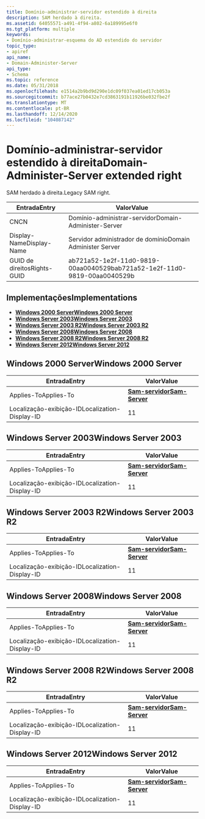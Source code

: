 ```yaml
---
title: Domínio-administrar-servidor estendido à direita
description: SAM herdado à direita.
ms.assetid: 64055571-a491-4f94-a802-6a189995e6f0
ms.tgt_platform: multiple
keywords:
- Domínio-administrar-esquema do AD estendido do servidor
topic_type:
- apiref
api_name:
- Domain-Administer-Server
api_type:
- Schema
ms.topic: reference
ms.date: 05/31/2018
ms.openlocfilehash: e1514a2b9bd9d290e1dc09f037ea01ed17cb053a
ms.sourcegitcommit: b77ace27b0432e7cd3863191b11926be032fbe2f
ms.translationtype: MT
ms.contentlocale: pt-BR
ms.lasthandoff: 12/14/2020
ms.locfileid: "104087142"
---
```

# <a name="domain-administer-server-extended-right"></a><span data-ttu-id="5b138-104">Domínio-administrar-servidor estendido à direita</span><span class="sxs-lookup"><span data-stu-id="5b138-104">Domain-Administer-Server extended right</span></span>

<span data-ttu-id="5b138-105">SAM herdado à direita.</span><span class="sxs-lookup"><span data-stu-id="5b138-105">Legacy SAM right.</span></span>



| <span data-ttu-id="5b138-106">Entrada</span><span class="sxs-lookup"><span data-stu-id="5b138-106">Entry</span></span> | <span data-ttu-id="5b138-107">Valor</span><span class="sxs-lookup"><span data-stu-id="5b138-107">Value</span></span> |
|--------------|--------------------------------------|
| <span data-ttu-id="5b138-108">CN</span><span class="sxs-lookup"><span data-stu-id="5b138-108">CN</span></span>           | <span data-ttu-id="5b138-109">Domínio-administrar-servidor</span><span class="sxs-lookup"><span data-stu-id="5b138-109">Domain-Administer-Server</span></span>             |
| <span data-ttu-id="5b138-110">Display-Name</span><span class="sxs-lookup"><span data-stu-id="5b138-110">Display-Name</span></span> | <span data-ttu-id="5b138-111">Servidor administrador de domínio</span><span class="sxs-lookup"><span data-stu-id="5b138-111">Domain Administer Server</span></span>             |
| <span data-ttu-id="5b138-112">GUID de direitos</span><span class="sxs-lookup"><span data-stu-id="5b138-112">Rights-GUID</span></span>  | <span data-ttu-id="5b138-113">ab721a52-1e2f-11d0-9819-00aa0040529b</span><span class="sxs-lookup"><span data-stu-id="5b138-113">ab721a52-1e2f-11d0-9819-00aa0040529b</span></span> |



## <a name="implementations"></a><span data-ttu-id="5b138-114">Implementações</span><span class="sxs-lookup"><span data-stu-id="5b138-114">Implementations</span></span>

-   [<span data-ttu-id="5b138-115">**Windows 2000 Server**</span><span class="sxs-lookup"><span data-stu-id="5b138-115">**Windows 2000 Server**</span></span>](#windows-2000-server)
-   [<span data-ttu-id="5b138-116">**Windows Server 2003**</span><span class="sxs-lookup"><span data-stu-id="5b138-116">**Windows Server 2003**</span></span>](#windows-server-2003)
-   [<span data-ttu-id="5b138-117">**Windows Server 2003 R2**</span><span class="sxs-lookup"><span data-stu-id="5b138-117">**Windows Server 2003 R2**</span></span>](#windows-server-2003-r2)
-   [<span data-ttu-id="5b138-118">**Windows Server 2008**</span><span class="sxs-lookup"><span data-stu-id="5b138-118">**Windows Server 2008**</span></span>](#windows-server-2008)
-   [<span data-ttu-id="5b138-119">**Windows Server 2008 R2**</span><span class="sxs-lookup"><span data-stu-id="5b138-119">**Windows Server 2008 R2**</span></span>](#windows-server-2008-r2)
-   [<span data-ttu-id="5b138-120">**Windows Server 2012**</span><span class="sxs-lookup"><span data-stu-id="5b138-120">**Windows Server 2012**</span></span>](#windows-server-2012)

## <a name="windows-2000-server"></a><span data-ttu-id="5b138-121">Windows 2000 Server</span><span class="sxs-lookup"><span data-stu-id="5b138-121">Windows 2000 Server</span></span>



| <span data-ttu-id="5b138-122">Entrada</span><span class="sxs-lookup"><span data-stu-id="5b138-122">Entry</span></span> | <span data-ttu-id="5b138-123">Valor</span><span class="sxs-lookup"><span data-stu-id="5b138-123">Value</span></span> |
|-------------------------|----------------------------------------------|
| <span data-ttu-id="5b138-124">Applies-To</span><span class="sxs-lookup"><span data-stu-id="5b138-124">Applies-To</span></span>              | [<span data-ttu-id="5b138-125">**Sam-servidor**</span><span class="sxs-lookup"><span data-stu-id="5b138-125">**Sam-Server**</span></span>](c-samserver.md)<br/> |
| <span data-ttu-id="5b138-126">Localização-exibição-ID</span><span class="sxs-lookup"><span data-stu-id="5b138-126">Localization-Display-ID</span></span> | <span data-ttu-id="5b138-127">1</span><span class="sxs-lookup"><span data-stu-id="5b138-127">1</span></span>                                            |



## <a name="windows-server-2003"></a><span data-ttu-id="5b138-128">Windows Server 2003</span><span class="sxs-lookup"><span data-stu-id="5b138-128">Windows Server 2003</span></span>



| <span data-ttu-id="5b138-129">Entrada</span><span class="sxs-lookup"><span data-stu-id="5b138-129">Entry</span></span> | <span data-ttu-id="5b138-130">Valor</span><span class="sxs-lookup"><span data-stu-id="5b138-130">Value</span></span> |
|-------------------------|----------------------------------------------|
| <span data-ttu-id="5b138-131">Applies-To</span><span class="sxs-lookup"><span data-stu-id="5b138-131">Applies-To</span></span>              | [<span data-ttu-id="5b138-132">**Sam-servidor**</span><span class="sxs-lookup"><span data-stu-id="5b138-132">**Sam-Server**</span></span>](c-samserver.md)<br/> |
| <span data-ttu-id="5b138-133">Localização-exibição-ID</span><span class="sxs-lookup"><span data-stu-id="5b138-133">Localization-Display-ID</span></span> | <span data-ttu-id="5b138-134">1</span><span class="sxs-lookup"><span data-stu-id="5b138-134">1</span></span>                                            |



## <a name="windows-server-2003-r2"></a><span data-ttu-id="5b138-135">Windows Server 2003 R2</span><span class="sxs-lookup"><span data-stu-id="5b138-135">Windows Server 2003 R2</span></span>



| <span data-ttu-id="5b138-136">Entrada</span><span class="sxs-lookup"><span data-stu-id="5b138-136">Entry</span></span> | <span data-ttu-id="5b138-137">Valor</span><span class="sxs-lookup"><span data-stu-id="5b138-137">Value</span></span> |
|-------------------------|----------------------------------------------|
| <span data-ttu-id="5b138-138">Applies-To</span><span class="sxs-lookup"><span data-stu-id="5b138-138">Applies-To</span></span>              | [<span data-ttu-id="5b138-139">**Sam-servidor**</span><span class="sxs-lookup"><span data-stu-id="5b138-139">**Sam-Server**</span></span>](c-samserver.md)<br/> |
| <span data-ttu-id="5b138-140">Localização-exibição-ID</span><span class="sxs-lookup"><span data-stu-id="5b138-140">Localization-Display-ID</span></span> | <span data-ttu-id="5b138-141">1</span><span class="sxs-lookup"><span data-stu-id="5b138-141">1</span></span>                                            |



## <a name="windows-server-2008"></a><span data-ttu-id="5b138-142">Windows Server 2008</span><span class="sxs-lookup"><span data-stu-id="5b138-142">Windows Server 2008</span></span>



| <span data-ttu-id="5b138-143">Entrada</span><span class="sxs-lookup"><span data-stu-id="5b138-143">Entry</span></span> | <span data-ttu-id="5b138-144">Valor</span><span class="sxs-lookup"><span data-stu-id="5b138-144">Value</span></span> |
|-------------------------|----------------------------------------------|
| <span data-ttu-id="5b138-145">Applies-To</span><span class="sxs-lookup"><span data-stu-id="5b138-145">Applies-To</span></span>              | [<span data-ttu-id="5b138-146">**Sam-servidor**</span><span class="sxs-lookup"><span data-stu-id="5b138-146">**Sam-Server**</span></span>](c-samserver.md)<br/> |
| <span data-ttu-id="5b138-147">Localização-exibição-ID</span><span class="sxs-lookup"><span data-stu-id="5b138-147">Localization-Display-ID</span></span> | <span data-ttu-id="5b138-148">1</span><span class="sxs-lookup"><span data-stu-id="5b138-148">1</span></span>                                            |



## <a name="windows-server-2008-r2"></a><span data-ttu-id="5b138-149">Windows Server 2008 R2</span><span class="sxs-lookup"><span data-stu-id="5b138-149">Windows Server 2008 R2</span></span>



| <span data-ttu-id="5b138-150">Entrada</span><span class="sxs-lookup"><span data-stu-id="5b138-150">Entry</span></span> | <span data-ttu-id="5b138-151">Valor</span><span class="sxs-lookup"><span data-stu-id="5b138-151">Value</span></span> |
|-------------------------|----------------------------------------------|
| <span data-ttu-id="5b138-152">Applies-To</span><span class="sxs-lookup"><span data-stu-id="5b138-152">Applies-To</span></span>              | [<span data-ttu-id="5b138-153">**Sam-servidor**</span><span class="sxs-lookup"><span data-stu-id="5b138-153">**Sam-Server**</span></span>](c-samserver.md)<br/> |
| <span data-ttu-id="5b138-154">Localização-exibição-ID</span><span class="sxs-lookup"><span data-stu-id="5b138-154">Localization-Display-ID</span></span> | <span data-ttu-id="5b138-155">1</span><span class="sxs-lookup"><span data-stu-id="5b138-155">1</span></span>                                            |



## <a name="windows-server-2012"></a><span data-ttu-id="5b138-156">Windows Server 2012</span><span class="sxs-lookup"><span data-stu-id="5b138-156">Windows Server 2012</span></span>



| <span data-ttu-id="5b138-157">Entrada</span><span class="sxs-lookup"><span data-stu-id="5b138-157">Entry</span></span> | <span data-ttu-id="5b138-158">Valor</span><span class="sxs-lookup"><span data-stu-id="5b138-158">Value</span></span> |
|-------------------------|----------------------------------------------|
| <span data-ttu-id="5b138-159">Applies-To</span><span class="sxs-lookup"><span data-stu-id="5b138-159">Applies-To</span></span>              | [<span data-ttu-id="5b138-160">**Sam-servidor**</span><span class="sxs-lookup"><span data-stu-id="5b138-160">**Sam-Server**</span></span>](c-samserver.md)<br/> |
| <span data-ttu-id="5b138-161">Localização-exibição-ID</span><span class="sxs-lookup"><span data-stu-id="5b138-161">Localization-Display-ID</span></span> | <span data-ttu-id="5b138-162">1</span><span class="sxs-lookup"><span data-stu-id="5b138-162">1</span></span>                                            |



 

 





